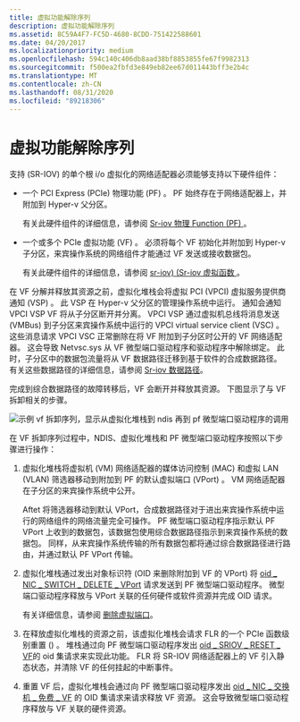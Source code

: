 ```yaml
---
title: 虚拟功能解除序列
description: 虚拟功能解除序列
ms.assetid: 8C59A4F7-FC5D-4680-8CDD-751422588601
ms.date: 04/20/2017
ms.localizationpriority: medium
ms.openlocfilehash: 594c140c406db8aad38bf8853855fe67f9982313
ms.sourcegitcommit: f500ea2fbfd3e849eb82ee67d011443bff3e2b4c
ms.translationtype: MT
ms.contentlocale: zh-CN
ms.lasthandoff: 08/31/2020
ms.locfileid: "89218306"
---
```

# <a name="virtual-function-teardown-sequence"></a>虚拟功能解除序列


支持 (SR-IOV) 的单个根 i/o 虚拟化的网络适配器必须能够支持以下硬件组件：

-   一个 PCI Express (PCIe) 物理功能 (PF) 。 PF 始终存在于网络适配器上，并附加到 Hyper-v 父分区。

    有关此硬件组件的详细信息，请参阅 [Sr-iov 物理 Function (PF) ](sr-iov-physical-function--pf-.md)。

-   一个或多个 PCIe 虚拟功能 (VF) 。 必须将每个 VF 初始化并附加到 Hyper-v 子分区，来宾操作系统的网络组件才能通过 VF 发送或接收数据包。

    有关此硬件组件的详细信息，请参阅 [sr-iov)  (Sr-iov 虚拟函数 ](sr-iov-virtual-functions--vfs-.md)。

在 VF 分解并释放其资源之前，虚拟化堆栈会将虚拟 PCI (VPCI) 虚拟服务提供商通知 (VSP) 。 此 VSP 在 Hyper-v 父分区的管理操作系统中运行。 通知会通知 VPCI VSP VF 将从子分区断开并分离。 VPCI VSP 通过虚拟机总线将消息发送 (VMBus) 到子分区来宾操作系统中运行的 VPCI virtual service client (VSC) 。 这些消息请求 VPCI VSC 正常删除在将 VF 附加到子分区时公开的 VF 网络适配器。 这会导致 Netvsc.sys 从 VF 微型端口驱动程序和驱动程序中解除绑定。 此时，子分区中的数据包流量将从 VF 数据路径迁移到基于软件的合成数据路径。 有关这些数据路径的详细信息，请参阅 [Sr-iov 数据路径](sr-iov-data-paths.md)。

完成到综合数据路径的故障转移后，VF 会断开并释放其资源。 下图显示了与 VF 拆卸相关的步骤。

![示例 vf 拆卸序列，显示从虚拟化堆栈到 ndis 再到 pf 微型端口驱动程序的调用](images/sriov-vf-teardown.png)

在 VF 拆卸序列过程中，NDIS、虚拟化堆栈和 PF 微型端口驱动程序按照以下步骤进行操作：

1.  虚拟化堆栈将虚拟机 (VM) 网络适配器的媒体访问控制 (MAC) 和虚拟 LAN (VLAN) 筛选器移动到附加到 PF 的默认虚拟端口 (VPort) 。 VM 网络适配器在子分区的来宾操作系统中公开。

    Aftet 将筛选器移动到默认 VPort，合成数据路径对于进出来宾操作系统中运行的网络组件的网络流量完全可操作。 PF 微型端口驱动程序指示默认 PF VPort 上收到的数据包，该数据包使用综合数据路径指示到来宾操作系统的数据包。 同样，从来宾操作系统传输的所有数据包都将通过综合数据路径进行路由，并通过默认 PF VPort 传输。

2.  虚拟化堆栈通过发出对象标识符 (OID 来删除附加到 VF 的 VPort) 将 [oid \_ NIC \_ SWITCH \_ DELETE \_ VPort](./oid-nic-switch-delete-vport.md) 请求发送到 PF 微型端口驱动程序。 微型端口驱动程序释放与 VPort 关联的任何硬件或软件资源并完成 OID 请求。

    有关详细信息，请参阅 [删除虚拟端口](deleting-a-virtual-port.md)。

3.  在释放虚拟化堆栈的资源之前，该虚拟化堆栈会请求 FLR 的一个 PCIe 函数级别重置 () 。 堆栈通过向 PF 微型端口驱动程序发出 [oid \_ SRIOV \_ RESET \_ VF](./oid-sriov-reset-vf.md)的 oid 集请求来实现此功能。 FLR 将 SR-IOV 网络适配器上的 VF 引入静态状态，并清除 VF 的任何挂起的中断事件。

4.  重置 VF 后，虚拟化堆栈会通过向 PF 微型端口驱动程序发出 [oid \_ NIC \_ 交换机 \_ 免费 \_ VF](./oid-nic-switch-free-vf.md) 的 OID 集请求来请求释放 VF 资源。 这会导致微型端口驱动程序释放与 VF 关联的硬件资源。

 

